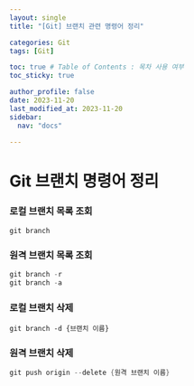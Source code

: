 ```yaml
---
layout: single
title: "[Git] 브랜치 관련 명령어 정리"

categories: Git
tags: [Git]

toc: true # Table of Contents : 목차 사용 여부
toc_sticky: true

author_profile: false
date: 2023-11-20
last_modified_at: 2023-11-20
sidebar:
  nav: "docs"

---
```


# Git 브랜치 명령어 정리



### 로컬 브랜치 목록 조회

~~~
git branch
~~~

### 원격 브랜치 목록 조회

~~~powershell
git branch -r
git branch -a
~~~



### 로컬 브랜치 삭제

~~~
git branch -d {브랜치 이름}
~~~



### 원격 브랜치 삭제

~~~powershell
git push origin --delete {원격 브랜치 이름}
~~~

